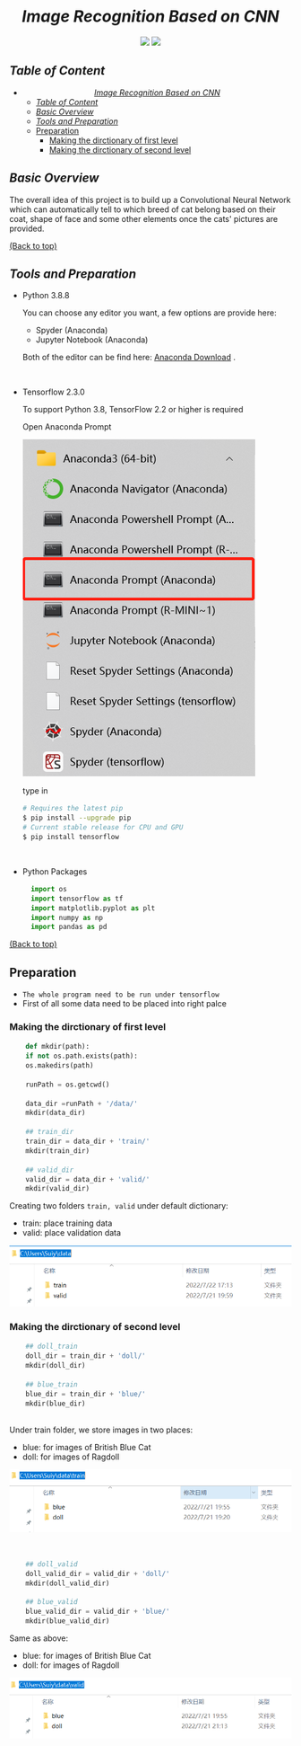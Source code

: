 # <center>_Image Recognition Based on CNN_</center>

<center><img src="https://img.shields.io/badge/python-3.8.8-blue.svg"/> <img src="https://img.shields.io/badge/tensorflow-2.3.0-green.svg"/> </center>

## _Table of Content_

- [<center>_Image Recognition Based on CNN_</center>](#centerimage-recognition-based-on-cnncenter)
  - [_Table of Content_](#table-of-content)
  - [_Basic Overview_](#basic-overview)
  - [_Tools and Preparation_](#tools-and-preparation)
  - [Preparation](#preparation)
    - [Making the dirctionary of first level](#making-the-dirctionary-of-first-level)
    - [Making the dirctionary of second level](#making-the-dirctionary-of-second-level)


## _Basic Overview_
The overall idea of this project is to build up a Convolutional Neural Network which can automatically tell to which breed of cat belong based on their coat, shape of face and some other elements once the cats' pictures are provided.

[(Back to top)](#table-of-content)

## _Tools and Preparation_

- Python 3.8.8  

    You can choose any editor you want, a few options are provide here:
    - Spyder (Anaconda)
    - Jupyter Notebook (Anaconda)

    Both of the editor can be find here: [Anaconda Download](https://www.anaconda.com/products/distribution) .

<br />

- Tensorflow 2.3.0  

    To support Python 3.8, TensorFlow 2.2 or higher is required
    
    Open Anaconda Prompt
    
    ![image](https://github.com/ACM40960/project-LixuanLiu/blob/main/Tools_Anaconda.png)
    
    type in
    
    ```bash
    # Requires the latest pip
    $ pip install --upgrade pip
    # Current stable release for CPU and GPU
    $ pip install tensorflow
    ```

<br />

- Python Packages
  ```python
    import os
    import tensorflow as tf
    import matplotlib.pyplot as plt
    import numpy as np
    import pandas as pd
  ```

[(Back to top)](#table-of-content)

## Preparation

- `The whole program need to be run under tensorflow`
- First of all some data need to be placed into right palce

### Making the dirctionary of first level

```python
    def mkdir(path):
    if not os.path.exists(path):
    os.makedirs(path)
    
    runPath = os.getcwd()

    data_dir =runPath + '/data/'
    mkdir(data_dir)

    ## train_dir
    train_dir = data_dir + 'train/'
    mkdir(train_dir)

    ## valid_dir
    valid_dir = data_dir + 'valid/'
    mkdir(valid_dir)
```

Creating two folders `train, valid` under default dictionary:
- train: place training data
- valid: place validation data

![image](https://github.com/ACM40960/project-LixuanLiu/blob/main/mkdir_train_valid.png)

### Making the dirctionary of second level

```python
    ## doll_train
    doll_dir = train_dir + 'doll/'
    mkdir(doll_dir)
    
    ## blue_train
    blue_dir = train_dir + 'blue/'
    mkdir(blue_dir)
    
```

Under train folder, we store images in two places:
- blue: for images of British Blue Cat
- doll: for images of Ragdoll

![image](https://github.com/ACM40960/project-LixuanLiu/blob/main/mkdir_train.png)

<br />

```python
    ## doll_valid
    doll_valid_dir = valid_dir + 'doll/'
    mkdir(doll_valid_dir)

    ## blue_valid
    blue_valid_dir = valid_dir + 'blue/'
    mkdir(blue_valid_dir)
```
    
Same as above:
- blue: for images of British Blue Cat
- doll: for images of Ragdoll   

![image](https://github.com/ACM40960/project-LixuanLiu/blob/main/mkdir_valid.png)

